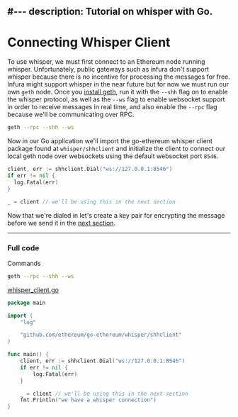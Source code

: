 #---
description: Tutorial on whisper with Go.
---

# Connecting Whisper Client

To use whisper, we must first connect to an Ethereum node running whisper. Unfortunately, public gateways such as infura don't support whisper because there is no incentive for processing the messages for free. Infura might support whisper in the near future but for now we must run our own `geth` node. Once you [install geth](https://geth.ethereum.org/downloads/), run it with the `--shh` flag on to enable the whisper protocol, as well as the `--ws` flag to enable websocket support in order to receive messages in real time, and also enable the `--rpc` flag because we'll be communicating over RPC.

```bash
geth --rpc --shh --ws
```

Now in our Go application we'll import the go-ethereum whisper client package found at `whisper/shhclient` and initialize the client to connect our local geth node over websockets using the default websocket port `8546`.

```go
client, err := shhclient.Dial("ws://127.0.0.1:8546")
if err != nil {
  log.Fatal(err)
}

_ = client // we'll be using this in the next section
```

Now that we're dialed in let's create a key pair for encrypting the message before we send it in the [next section](../whisper-keys).

---

### Full code

Commands

```bash
geth --rpc --shh --ws
```

[whisper_client.go](https://github.com/miguelmota/ethereum-development-with-go-book/blob/master/code/whisper_client.go)

```go
package main

import (
	"log"

	"github.com/ethereum/go-ethereum/whisper/shhclient"
)

func main() {
	client, err := shhclient.Dial("ws://127.0.0.1:8546")
	if err != nil {
		log.Fatal(err)
	}

	_ = client // we'll be using this in the next section
	fmt.Println("we have a whisper connection")
}
```
